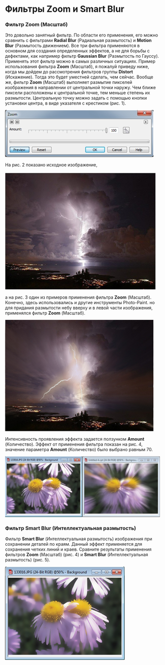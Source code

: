 # Фильтры Zoom и Smart Blur

### Фильтр Zoom (Масштаб)

Это довольно занятный фильтр. По области его применения, его можно сравнить с фильтрами **Radial Blur** (Радиальная размытость) и **Motion Blur** (Размытость движением). Все три фильтра применяются в основном для создания определенных эффектов, а не для борьбы с дефектами, как например фильтр **Gaussian Blur** (Размытость по Гауссу). Применять этот фильтр можно в самых различных ситуациях. Пример использования фильтра **Zoom** (Масштаб), я пожалуй приведу ниже, когда мы дойдем до рассмотрения фильтров группы **Distort** (Искажение). Тогда это будет уместней сделать, чем сейчас. Вообще же, фильтр **Zoom** (Масштаб) выполняет размытие пикселей изображения в направлении от центральной точки наружу. Чем ближе пиксели расположены к центральной точке, тем меньше степень их размытости. Центральную точку можно задать с помощью кнопки установки центра, в виде указателя с крестиком (рис. 1).

![Фильтры Zoom и Smart Blur](./dd9535ad-35b9-475d-9d7a-dbb9e5831da3.jpg)

На рис. 2 показано исходное изображение,

![Фильтры Zoom и Smart Blur](./ff260736-92b0-4f76-a418-dbf79634a4b6.jpg)

а на рис. 3 один из примеров применения фильтра **Zoom** (Масштаб). Конечно, здесь использовались и другие инструменты Photo-Paint. но для придания размытости небу вверху и в левой части изображения, применялся фильтр **Zoom** (Масштаб).

![Фильтры Zoom и Smart Blur](./0a7b3963-71a2-46ab-b05b-109a5612ac52.jpg)

Интенсивность проявления эффекта задается ползунком **Amount** (Количество). Эффект от применения фильтра показан на рис. 4, значение параметра **Amount** (Количество) было выбрано равным 70.

![Фильтры Zoom и Smart Blur](./ed84b298-0b26-4080-99a0-35904ebcca0a.jpg)

### Фильтр Smart Blur (Интеллектуальная размытость)

Фильтр **Smart Blur** (Интеллектуальная размытость) изображения при сохранении деталей по краям. Данный эффект применяется для сохранения четких линий и краев. Сравните результаты применения фильтров **Zoom** (Масштаб) (рис. 4) и **Smart Blur** (Интеллектуальная размытость) (рис. 5).

![Фильтры Zoom и Smart Blur](./d0746054-db5f-46a4-b563-06dbfa50b042.jpg)
